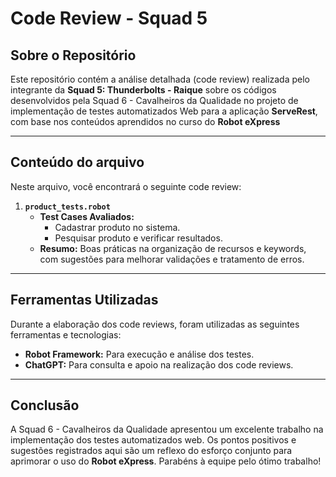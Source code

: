 # Code Review - Squad 5

## Sobre o Repositório
Este repositório contém a análise detalhada (code review) realizada pelo integrante da **Squad 5: Thunderbolts - Raique** sobre os códigos desenvolvidos pela Squad 6 - Cavalheiros da Qualidade no projeto de implementação de testes automatizados Web para a aplicação **ServeRest**, com base nos conteúdos aprendidos no curso do **Robot eXpress**

---

## Conteúdo do arquivo
Neste arquivo, você encontrará o seguinte code review:

1. **`product_tests.robot`**  
   - **Test Cases Avaliados:**  
     - Cadastrar produto no sistema.  
     - Pesquisar produto e verificar resultados.  
   - **Resumo:** Boas práticas na organização de recursos e keywords, com sugestões para melhorar validações e tratamento de erros.

---

## Ferramentas Utilizadas
Durante a elaboração dos code reviews, foram utilizadas as seguintes ferramentas e tecnologias:
- **Robot Framework:** Para execução e análise dos testes.
- **ChatGPT:** Para consulta e apoio na realização dos code reviews.

---

## Conclusão
A Squad 6 - Cavalheiros da Qualidade apresentou um excelente trabalho na implementação dos testes automatizados web. Os pontos positivos e sugestões registrados aqui são um reflexo do esforço conjunto para aprimorar o uso do **Robot eXpress**. Parabéns à equipe pelo ótimo trabalho!